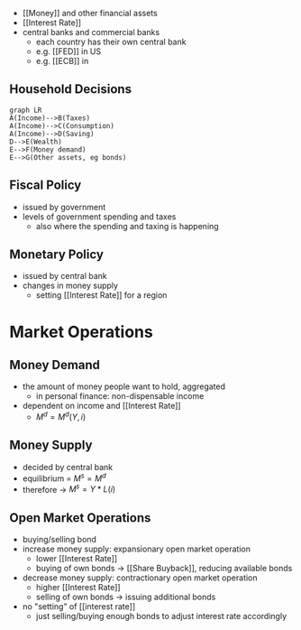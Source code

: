 - [[Money]] and other financial assets
- [[Interest Rate]]
- central banks and commercial banks
	- each country has their own central bank
	- e.g. [[FED]] in US
	- e.g. [[ECB]] in

## Household Decisions
```mermaid
graph LR
A(Income)-->B(Taxes)
A(Income)-->C(Consumption)
A(Income)-->D(Saving)
D-->E(Wealth)
E-->F(Money demand)
E-->G(Other assets, eg bonds)
```

## Fiscal Policy
- issued by government
- levels of government spending and taxes
	- also where the spending and taxing is happening

## Monetary Policy
- issued by central bank
- changes in money supply
	- setting [[Interest Rate]] for a region

# Market Operations
## Money Demand
- the amount of money people want to hold, aggregated
	- in personal finance: non-dispensable income
- dependent on income and [[Interest Rate]]
	- $M^{d} = M^{d}(Y, i)$

## Money Supply
- decided by central bank
- equilibrium = $M^{s} = M^{d}$
- therefore -> $M^{s} = Y * L(i)$

## Open Market Operations
- buying/selling bond
- increase money supply: expansionary open market operation
	- lower [[Interest Rate]]
	- buying of own bonds -> [[Share Buyback]], reducing available bonds
- decrease money supply: contractionary open market operation
	- higher [[Interest Rate]]
	- selling of own bonds -> issuing additional bonds
- no "setting" of [[interest rate]]
	- just selling/buying enough bonds to adjust interest rate accordingly

